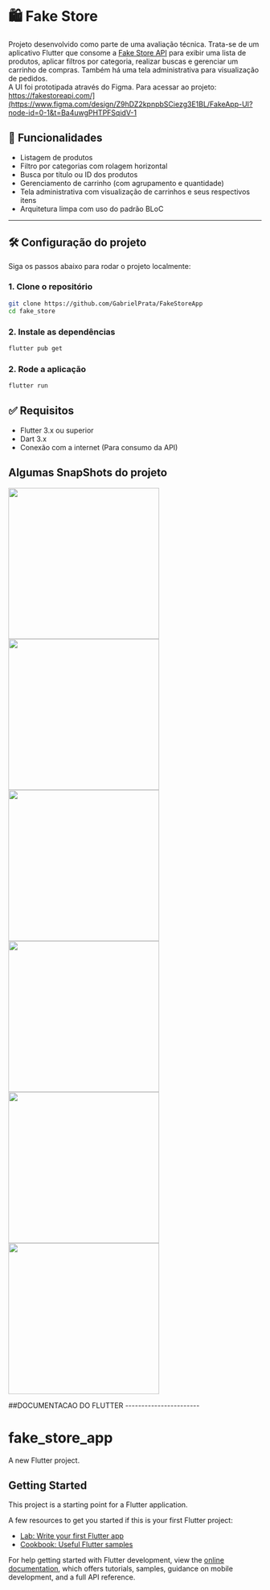 # 🛍️ Fake Store

Projeto desenvolvido como parte de uma avaliação técnica. Trata-se de um aplicativo Flutter que consome a [Fake Store API](https://fakestoreapi.com/) para exibir uma lista de produtos, aplicar filtros por categoria, realizar buscas e gerenciar um carrinho de compras. Também há uma tela administrativa para visualização de pedidos. 
<br>
A UI foi prototipada através do Figma. Para acessar ao projeto: https://fakestoreapi.com/](https://www.figma.com/design/Z9hDZ2kpnpbSCiezg3E1BL/FakeApp-UI?node-id=0-1&t=Ba4uwgPHTPFSqidV-1

## 🚀 Funcionalidades

- Listagem de produtos
- Filtro por categorias com rolagem horizontal
- Busca por título ou ID dos produtos
- Gerenciamento de carrinho (com agrupamento e quantidade)
- Tela administrativa com visualização de carrinhos e seus respectivos itens
- Arquitetura limpa com uso do padrão BLoC

---

## 🛠️ Configuração do projeto

Siga os passos abaixo para rodar o projeto localmente:

### 1. Clone o repositório

```bash
git clone https://github.com/GabrielPrata/FakeStoreApp
cd fake_store
```

### 2. Instale as dependências
```bash
flutter pub get
```

### 2. Rode a aplicação
```bash
flutter run
```

## ✅ Requisitos
- Flutter 3.x ou superior
- Dart 3.x
- Conexão com a internet (Para consumo da API)

## Algumas SnapShots do projeto
<img src="https://github.com/user-attachments/assets/f59367ad-caa6-44e9-beb5-6f7db0ffb90a" width="300"/>
<img src="https://github.com/user-attachments/assets/b4f55ceb-1339-4813-859a-9e5d1a7d88ec" width="300"/>
<img src="https://github.com/user-attachments/assets/5a6fe156-c071-4ac7-8650-b8650686dddd" width="300"/>
<img src="https://github.com/user-attachments/assets/b4bf572f-f6eb-4cb9-a827-90b9c98b34d3" width="300"/>
<img src="https://github.com/user-attachments/assets/a189737e-6a93-46d1-b0b3-77d8ca4b9eca" width="300"/>
<img src="https://github.com/user-attachments/assets/e3861873-085d-4177-b7a1-7b2e207ce86d" width="300"/>







##DOCUMENTACAO DO FLUTTER -----------------------

# fake_store_app

A new Flutter project.

## Getting Started

This project is a starting point for a Flutter application.

A few resources to get you started if this is your first Flutter project:

- [Lab: Write your first Flutter app](https://docs.flutter.dev/get-started/codelab)
- [Cookbook: Useful Flutter samples](https://docs.flutter.dev/cookbook)

For help getting started with Flutter development, view the
[online documentation](https://docs.flutter.dev/), which offers tutorials,
samples, guidance on mobile development, and a full API reference.
